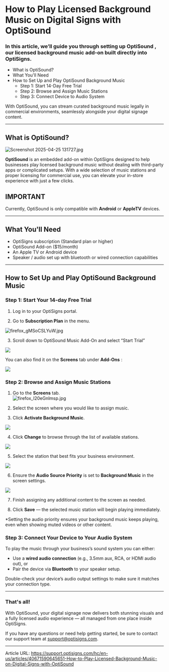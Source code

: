 # How to Play Licensed Background Music on Digital Signs with OptiSound

### In this article, we’ll guide you through setting up **OptiSound** , our licensed background music add-on built directly into OptiSigns.

  * What is OptiSound?
  * What You'll Need
  * How to Set Up and Play OptiSound Background Music
    * Step 1: Start 14-Day Free Trial
    * Step 2: Browse and Assign Music Stations
    * Step 3: Connect Device to Audio System



With OptiSound, you can stream curated background music legally in commercial environments, seamlessly alongside your digital signage content.

* * *

## **What is OptiSound?**

![Screenshot 2025-04-25 131727.jpg](https://support.optisigns.com/hc/article_attachments/40673466618259)

**OptiSound** is an embedded add-on within OptiSigns designed to help businesses play licensed background music without dealing with third-party apps or complicated setups. With a wide selection of music stations and proper licensing for commercial use, you can elevate your in-store experience with just a few clicks.

**IMPORTANT**  
---  
Currently, OptiSound is only compatible with **Android** or **AppleTV** devices.  
  
* * *

## **What You'll Need**

  * OptiSigns subscription (Standard plan or higher)
  * OptiSound Add-on ($15/month)
  * An Apple TV or Android device
  * Speaker / audio set up with bluetooth or wired connection capabilities



* * *

## **How to Set Up and Play OptiSound Background Music**

### **Step 1: Start Your 14-day Free Trial**

  1. Log in to your OptiSigns portal.  
  

  2. Go to **Subscription Plan** in the menu.



![firefox_gMSoCSLYuW.jpg](https://support.optisigns.com/hc/article_attachments/40674055485715)  
  


  3. Scroll down to OptiSound Music Add-On and select “Start Trial”



![](https://support.optisigns.com/hc/article_attachments/40674048647955)

You can also find it on the **Screens** tab under **Add-Ons** :

![](https://support.optisigns.com/hc/article_attachments/40674048648979)

### **Step 2: Browse and Assign Music Stations**

  1. Go to the **Screens** tab.  
![firefox_I20eGnlmsp.jpg](https://support.optisigns.com/hc/article_attachments/40674055498259)
  2. Select the screen where you would like to assign music.  
  

  3. Click **Activate Background Music**.



![](https://support.optisigns.com/hc/article_attachments/40674236429203)  
  


  4. Click **Change** to browse through the list of available stations.



![](https://support.optisigns.com/hc/article_attachments/40674236430739)

  
  


  5. Select the station that best fits your business environment.



![](https://support.optisigns.com/hc/article_attachments/40674172240659)  
  


  6. Ensure the **Audio Source Priority** is set to **Background Music** in the screen settings.



![](https://support.optisigns.com/hc/article_attachments/40674172244371)  
  


  7. Finish assigning any additional content to the screen as needed.  
  

  8. Click **Save** — the selected music station will begin playing immediately.  
  




*Setting the audio priority ensures your background music keeps playing, even when showing muted videos or other content.

### **Step 3: Connect Your Device to Your Audio System**

To play the music through your business’s sound system you can either:

  * Use a **wired audio connection** (e.g., 3.5mm aux, RCA, or HDMI audio out), or
  * Pair the device via **Bluetooth** to your speaker setup.



Double-check your device’s audio output settings to make sure it matches your connection type.

* * *

### **That's all!**

With OptiSound, your digital signage now delivers both stunning visuals and a fully licensed audio experience — all managed from one place inside OptiSigns.

If you have any questions or need help getting started, be sure to contact our support team at [support@optisigns.com](mailto:support@optisigns.com).


---

Article URL: https://support.optisigns.com/hc/en-us/articles/40671590645651-How-to-Play-Licensed-Background-Music-on-Digital-Signs-with-OptiSound
